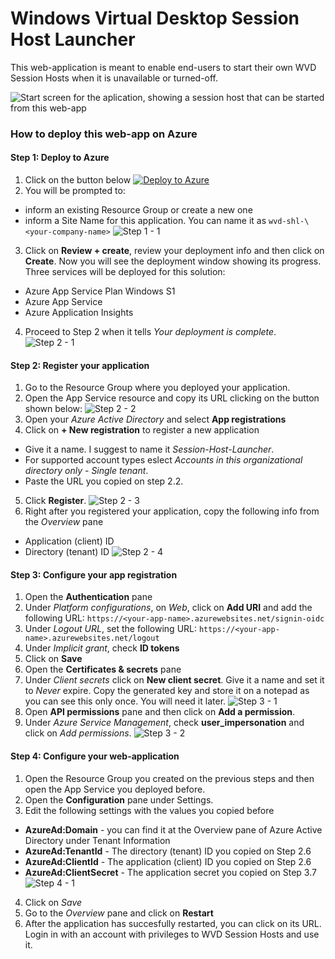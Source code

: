 # Windows Virtual Desktop Session Host Launcher
This web-application is meant to enable end-users to start their own WVD Session Hosts when it is unavailable or turned-off.

 ![Start screen for the aplication, showing a session host that can be started from this web-app](Images/application-usage.jpg)

### How to deploy this web-app on Azure

#### Step 1: Deploy to Azure
1) Click on the button below
 [![Deploy to Azure](https://aka.ms/deploytoazurebutton)](https://portal.azure.com/#create/Microsoft.Template/uri/https%3A%2F%2Fraw.githubusercontent.com%2Fenstepgabriel%2FIX5q19WnW7%2Fmaster%2Fdeploy%2FdeploymentTemplate.json)
2) You will be prompted to:
- inform an existing Resource Group or create a new one 
- inform a Site Name for this application. You can name it as ```wvd-shl-\<your-company-name>```
 ![Step 1 - 1](Images/step-01-01.jpg)
3) Click on **Review + create**, review your deployment info and then click on **Create**.
Now you will see the deployment window showing its progress.
Three services will be deployed for this solution:
- Azure App Service Plan Windows S1
- Azure App Service
- Azure Application Insights

4) Proceed to Step 2 when it tells *Your deployment is complete*.
 ![Step 2 - 1](Images/step-02-01.jpg)
#### Step 2: Register your application
1) Go to the Resource Group where you deployed your application.
2) Open the App Service resource and copy its URL clicking on the button shown below:
 ![Step 2 - 2](Images/step-02-02.jpg)
3) Open your *Azure Active Directory* and select **App registrations**
4) Click on **+ New registration** to register a new application
- Give it a name. I suggest to name it *Session-Host-Launcher*.
- For supported account types eslect *Accounts in this organizational directory only - Single tenant*.
- Paste the URL you copied on step 2.2. 
5) Click **Register**.
 ![Step 2 - 3](Images/step-02-03.jpg)
6) Right after you registered your application, copy the following info from the *Overview* pane
- Application (client) ID
- Directory (tenant) ID
 ![Step 2 - 4](Images/step-02-04.jpg)

#### Step 3: Configure your app registration
1) Open the **Authentication** pane
2) Under *Platform configurations*, on *Web*, click on **Add URI** and add the following URL: ```https://<your-app-name>.azurewebsites.net/signin-oidc```
3) Under *Logout URL*, set the following URL: ```https://<your-app-name>.azurewebsites.net/logout```
4) Under *Implicit grant*, check **ID tokens**
5) Click on **Save**
6) Open the **Certificates & secrets** pane
7) Under *Client secrets* click on **New client secret**. Give it a name and set it to *Never* expire. Copy the generated key and store it on a notepad as you can see this only once. You will need it later.
 ![Step 3 - 1](Images/step-03-01.jpg)
8) Open **API permissions** pane and then click on **Add a permission**.
9) Under *Azure Service Management*, check **user_impersonation** and click on *Add permissions*.
 ![Step 3 - 2](Images/step-03-02.jpg)

#### Step 4: Configure your web-application
1) Open the Resource Group you created on the previous steps and then open the App Service you deployed before.
2) Open the **Configuration** pane under Settings.
3) Edit the following settings with the values you copied before
- **AzureAd:Domain** - you can find it at the Overview pane of Azure Active Directory under Tenant Information
- **AzureAd:TenantId** - The directory (tenant) ID you copied on Step 2.6
- **AzureAd:ClientId** - The application (client) ID you copied on Step 2.6
- **AzureAd:ClientSecret** - The application secret you copied on Step 3.7
 ![Step 4 - 1](Images/step-04-01.jpg)
 4) Click on *Save*
 5) Go to the *Overview* pane and click on **Restart**
 6) After the application has succesfully restarted, you can click on its URL. Login in with an account with privileges to WVD Session Hosts and use it.